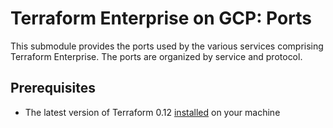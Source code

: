 # Terraform Enterprise on GCP: Ports

This submodule provides the ports used by the various services
comprising Terraform Enterprise. The ports are organized by service and
protocol.

## Prerequisites

- The latest version of Terraform 0.12
  [installed](https://learn.hashicorp.com/terraform/getting-started/install)
  on your machine

